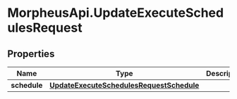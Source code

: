 # MorpheusApi.UpdateExecuteSchedulesRequest

## Properties

Name | Type | Description | Notes
------------ | ------------- | ------------- | -------------
**schedule** | [**UpdateExecuteSchedulesRequestSchedule**](UpdateExecuteSchedulesRequestSchedule.md) |  | 


